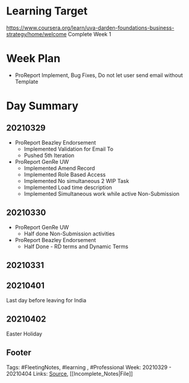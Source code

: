 # Learning Target
https://www.coursera.org/learn/uva-darden-foundations-business-strategy/home/welcome
Complete Week 1 
 
# Week Plan
- ProReport Implement, Bug Fixes, Do not let user send email without Template


# Day Summary
## 20210329
- ProReport Beazley Endorsement
	- Implemented Validation for Email To
	- Pushed 5th Iteration 
- ProReport GenRe UW
	- Implemented Amend Record
	- Implemented Role Based Access
	- Implemented No simultaneous 2 WIP Task
	- Implemented Load time description
	- Implemented Simultaneous work while active Non-Submission

## 20210330
- ProReport GenRe UW
	- Half done Non-Submission activities
- ProReport Beazley Endorsement
	- Half Done - RD terms and Dynamic Terms

## 20210331


## 20210401
Last day before leaving for India

## 20210402
Easter Holiday

## Footer

Tags: #FleetingNotes, #learning , #Professional
Week: 20210329 - 20210404
Links: 
[Source](template.md), [[Incomplete_Notes|File]]

<!--
Comment -   
-->
<!--stackedit_data:
eyJoaXN0b3J5IjpbLTk5NjExODAyMSwtODc5Nzg1ODcyLC03Mj
kxOTk5NCwtMTY2NzU5MTI0MF19
-->